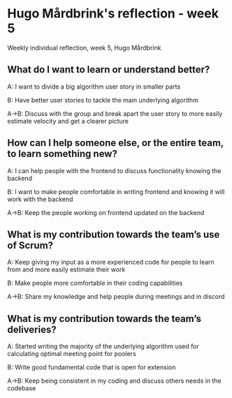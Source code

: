 # Hugo Mårdbrink's reflection - week 5

Weekly individual reflection, week 5, Hugo Mårdbrink

## What do I want to learn or understand better?

A: I want to divide a big algorithm user story in smaller parts

B: Have better user stories to tackle the main underlying algorithm

A->B: Discuss with the group and break apart the user story to more easily estimate velocity and get a clearer picture

## How can I help someone else, or the entire team, to learn something new?

A: I can help people with the frontend to discuss functionality knowing the backend

B: I want to make people comfortable in writing frontend and knowing it will work with the backend

A->B: Keep the people working on frontend updated on the backend

## What is my contribution towards the team’s use of Scrum?

A: Keep giving my input as a more experienced code for people to learn from and more easily estimate their work

B: Make people more comfortable in their coding capabilities

A->B: Share my knowledge and help people during meetings and in discord

## What is my contribution towards the team’s deliveries?

A: Started writing the majority of the underlying algorithm used for calculating optimal meeting point for poolers

B: Write good fundamental code that is open for extension

A->B: Keep being consistent in my coding and discuss others needs in the codebase